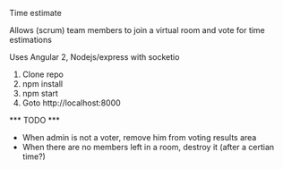 Time estimate

Allows (scrum) team members to join a virtual room and vote for time estimations

Uses Angular 2, Nodejs/express with socketio

1. Clone repo
2. npm install
3. npm start
4. Goto http://localhost:8000

*** TODO ***
- When admin is not a voter, remove him from voting results area
- When there are no members left in a room, destroy it (after a certian time?)
